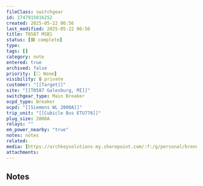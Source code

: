 ```yaml
---
fileClass: switchgear
id: 1747915016252
created: 2025-05-22 06:56
last_modified: 2025-05-22 06:56
title: T0587 MSB1
status: [🟩 complete]
type: 
tags: []
category: note
entered: true
archived: false
priority: [⚪ None]
visibility: 🔒 private
customer: "[[Target]]"
site: "[[T0587 Galesburg, MI]]"
switchgear_type: Main Breaker
ocpd_type: Breaker
ocpd: "[[Siemens WL 2000A]]"
trip_unit: "[[Cubicle Bus ETU776]]"
plug_size: 2000A
relays: ""
em_power_nearby: "true"
notes: notes
related: 
media: [https://archkeysolutions-my.sharepoint.com/:f:/g/personal/brennan_salibrici_prokey_com/EneUSdego2lHjdfCvryfhqMBfXrbFjuVsLOwpeq0khQTFg?e=3i2u8a]
attachments:
---
```


## Notes